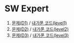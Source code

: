 # SW Expert

1. [문제(D1)](https://bit.ly/30ybRe1) / [내가푼 코드(level1)](https://bit.ly/2EegAdv)
1. [문제(D2)](https://bit.ly/2ZIgXE4) / [내가푼 코드(level2)](https://bit.ly/2CE3JAH)
1. [문제(D3)](https://bit.ly/3eReWuT) / [내가푼 코드(level3)](https://bit.ly/2WMWe1o)
